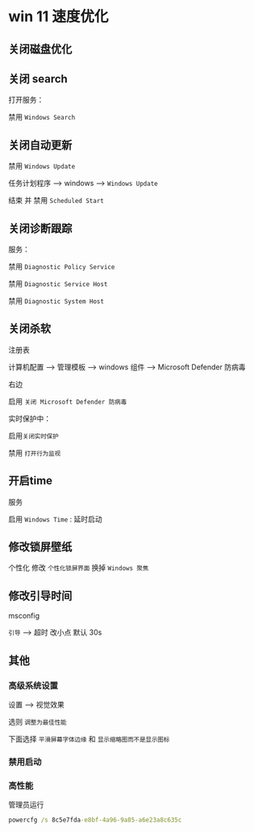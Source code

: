 # win 11 速度优化



## 关闭磁盘优化



## 关闭 search

打开服务：

禁用 `Windows Search`

## 关闭自动更新

禁用 `Windows Update`

任务计划程序 –> windows –> `Windows Update` 

结束 并 禁用 `Scheduled Start`



## 关闭诊断跟踪

服务：

禁用 `Diagnostic Policy Service`

禁用 `Diagnostic Service Host`

禁用 `Diagnostic System Host`



## 关闭杀软

注册表

计算机配置 –> 管理模板 –> windows 组件 –> Microsoft Defender 防病毒

右边

启用 `关闭 Microsoft Defender 防病毒`



实时保护中：

启用`关闭实时保护`

禁用 `打开行为监视`



## 开启time

服务



启用 `Windows Time` : 延时启动



## 修改锁屏壁纸



个性化 修改 `个性化锁屏界面` 换掉 `Windows 聚焦`





## 修改引导时间

msconfig

`引导` –> 超时 改小点 默认 30s 



## 其他



### 高级系统设置

 设置 –>  视觉效果 

选则 `调整为最佳性能`

 下面选择 `平滑屏幕字体边缘` 和 `显示缩略图而不是显示图标`



### 禁用启动 



### 高性能

管理员运行
```cmd
powercfg /s 8c5e7fda-e8bf-4a96-9a85-a6e23a8c635c
```

